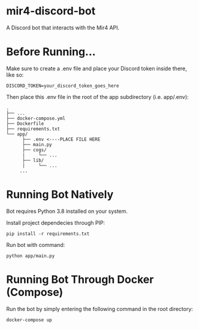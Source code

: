 # mir4-discord-bot
A Discord bot that interacts with the Mir4 API.

# Before Running...

Make sure to create a .env file and place your Discord token inside there, like so:

```
DISCORD_TOKEN=your_discord_token_goes_here
```

Then place this .env file in the root of the app subdirectory (i.e. app/.env):

```
.
├── ...
├── docker-compose.yml
├── Dockerfile
├── requirements.txt
└── app/
      ├── .env <----PLACE FILE HERE
      ├── main.py
      ├── cogs/
      |     └── ...
      ├── lib/
      |     └── ...
     ...
```

# **Running Bot Natively**

Bot requires Python 3.8 installed on your system.

Install project dependecies through PIP:

```
pip install -r requirements.txt
```

Run bot with command:

```
python app/main.py
```



# **Running Bot Through Docker (Compose)**

Run the bot by simply entering the following command in the root directory:

```
docker-compose up
```
